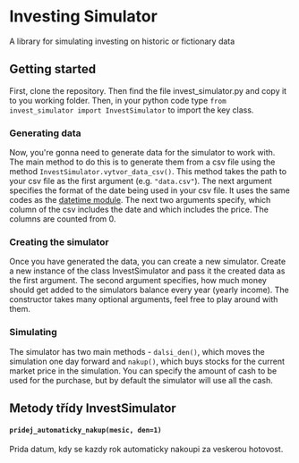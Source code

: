 # Investing Simulator
 A library for simulating investing on historic or fictionary data
 
 ## Getting started
 First, clone the repository. Then find the file invest_simulator.py and copy it to you working folder.
 Then, in your python code type `from invest_simulator import InvestSimulator` to import the key class.
 
 ### Generating data
 Now, you're gonna need to generate data for the simulator to work with. The main method to do this
 is to generate them from a csv file using the method `InvestSimulator.vytvor_data_csv()`. This method takes
 the path to your csv file as the first argument (e.g. `"data.csv"`). The next argument specifies the format of
 the date being used in your csv file. It uses the same codes as the [datetime module](https://docs.python.org/3/library/datetime.html#strftime-and-strptime-format-codes). The next two arguments specify, which column of the csv includes the date and which includes the price.
 The columns are counted from 0.
 
 ### Creating the simulator
 Once you have generated the data, you can create a new simulator. Create a new instance of the class
 InvestSimulator and pass it the created data as the first argument. The second argument specifies, how much
 money should get added to the simulators balance every year (yearly income). The constructor takes many
 optional arguments, feel free to play around with them.
 
 ### Simulating
 The simulator has two main methods - `dalsi_den()`, which moves the simulation one day forward
 and `nakup()`, which buys stocks for the current market price in the simulation. You can specify the
 amount of cash to be used for the purchase, but by default the simulator will use all the cash.
 
 ## Metody třídy InvestSimulator
 
 #### `pridej_automaticky_nakup(mesic, den=1)`
 Prida datum, kdy se kazdy rok automaticky nakoupi za veskerou hotovost.
 

